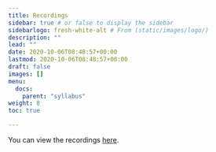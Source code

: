 ```yaml
---
title: Recordings
sidebar: true # or false to display the sidebar
sidebarlogo: fresh-white-alt # From (static/images/logo/)
description: ""
lead: ""
date: 2020-10-06T08:48:57+00:00
lastmod: 2020-10-06T08:48:57+00:00
draft: false
images: []
menu:
  docs:
    parent: "syllabus"
weight: 8
toc: true

---
```

You can view the recordings [here](https://www.youtube.com/playlist?list=PLoeVZUuIc1BiHeWWbWCa8fjhdtldQHhdE).
